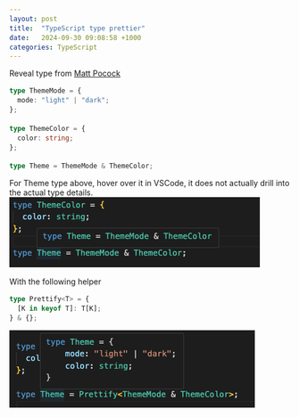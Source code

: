 ```yaml
---
layout: post
title:  "TypeScript type prettier"
date:   2024-09-30 09:08:58 +1000
categories: TypeScript
---
```

Reveal type from [Matt Pocock](https://twitter.com/mattpocockuk)

```typescript
type ThemeMode = {
  mode: "light" | "dark";
};

type ThemeColor = {
  color: string;
};

type Theme = ThemeMode & ThemeColor;
```

For Theme type above, hover over it in VSCode, it does not actually drill into the actual type details.
![image](https://github.com/StormHub/stormhub/blob/87b8d3bee515251856d90f715cc262d4a5ddd97c/resources/2024-09-30/type.png)

With the following helper

```typescript
type Prettify<T> = {
  [K in keyof T]: T[K];
} & {};
```
![image](https://github.com/StormHub/stormhub/blob/87b8d3bee515251856d90f715cc262d4a5ddd97c/resources/2024-09-30/prettier.png)
